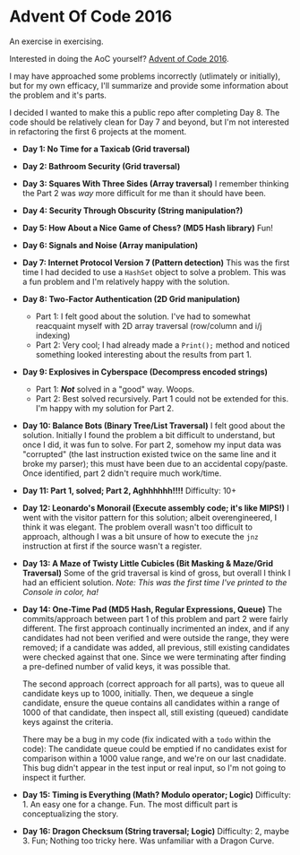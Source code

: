 # Advent Of Code 2016
An exercise in exercising.

Interested in doing the AoC yourself?  [Advent of Code 2016](http://adventofcode.com/2016).

I may have approached some problems incorrectly (utlimately or initially), but for my own efficacy, I'll summarize and provide some information about the problem and it's parts.

I decided I wanted to make this a public repo after completing Day 8. The code should be relatively clean for Day 7 and beyond, but I'm not interested in refactoring the first 6 projects at the moment.

- **Day 1:  No Time for a Taxicab  (Grid traversal)**

- **Day 2: Bathroom Security (Grid traversal)**

- **Day 3: Squares With Three Sides (Array traversal)**
  I remember thinking the Part 2 was *way* more difficult for me than it should have been.

- **Day 4: Security Through Obscurity (String manipulation?)**

- **Day 5: How About a Nice Game of Chess? (MD5 Hash library)**
  Fun!
- **Day 6: Signals and Noise (Array manipulation)**

- **Day 7: Internet Protocol Version 7 (Pattern detection)**
  This was the first time I had decided to use a `HashSet` object to solve a problem.  This was a fun problem and I'm relatively happy with the solution.

- **Day 8: Two-Factor Authentication (2D Grid manipulation)**
  - Part 1: I felt good about the solution. I've had to somewhat reacquaint myself with 2D array traversal (row/column and i/j indexing)
  - Part 2: Very cool; I had already made a `Print();` method and noticed something looked interesting about the results from part 1.

- **Day 9: Explosives in Cyberspace (Decompress encoded strings)**
  - Part 1: ***Not*** solved in a "good" way. Woops.
  - Part 2: Best solved recursively. Part 1 could not be extended for this. I'm happy with my solution for Part 2.

- **Day 10: Balance Bots (Binary Tree/List Traversal)**
  I felt good about the solution. Initially I found the problem a bit difficult to understand, but once I did, it was fun to solve. For part 2, somehow my input data was "corrupted" (the last instruction existed twice on the same line and it broke my parser); this must have been due to an accidental copy/paste. Once identified, part 2 didn't require much work/time.

- **Day 11: Part 1, solved; Part 2, Aghhhhhh!!!!**
  Difficulty: 10+

- **Day 12: Leonardo's Monorail (Execute assembly code; it's like MIPS!)**
  I went with the visitor pattern for this solution; albeit overengineered, I think it was elegant. The problem overall wasn't too difficult to approach, although I was a bit unsure of how to execute the `jnz` instruction at first if the source wasn't a register.

- **Day 13: A Maze of Twisty Little Cubicles (Bit Masking & Maze/Grid Traversal)**
Some of the grid traversal is kind of gross, but overall I think I had an efficient solution. *Note: This was the first time I've printed to the Console in color, ha!*

- **Day 14: One-Time Pad (MD5 Hash, Regular Expressions, Queue)**
  The commits/approach between part 1 of this problem and part 2 were fairly different.  The first approach continually incrimented an index, and if any candidates had not been verified and were outside the range, they were removed; if a candidate was added, all previous, still existing candidates were checked against that one. Since we were terminating after finding a pre-defined number of valid keys, it was possible that.

  The second approach (correct approach for all parts), was to queue all candidate keys up to 1000, initially. Then, we dequeue a single candidate, ensure the queue contains all candidates within a range of 1000 of that candidate, then inspect all, still existing (queued) candidate keys against the criteria. 

  There may be a bug in my code (fix indicated with a `todo` within the code): The candidate queue could be emptied if no candidates exist for comparison within a 1000 value range, and we're on our last cnadidate. This bug didn't appear in the test input or real input, so I'm not going to inspect it further.

- **Day 15: Timing is Everything (Math? Modulo operator; Logic)**
  Difficulty: 1.
  An easy one for a change. Fun. The most difficult part is conceptualizing the story.

- **Day 16: Dragon Checksum (String traversal; Logic)**
  Difficulty: 2, maybe 3.
  Fun; Nothing too tricky here. Was unfamiliar with a Dragon Curve.